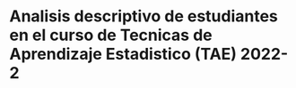 # Analisis descriptivo de estudiantes en el curso de Tecnicas de Aprendizaje Estadistico (TAE) 2022-2

